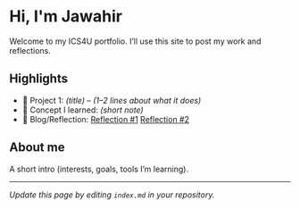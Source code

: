 # Hi, I'm Jawahir 
Welcome to my ICS4U portfolio. I’ll use this site to post my work and reflections.

## Highlights
- 🔧 Project 1: *(title)* – *(1–2 lines about what it does)*
- 🧠 Concept I learned: *(short note)*
- 📝 Blog/Reflection: [Reflection #1](./posts/first_reflection.md) [Reflection #2](./posts/second_reflection.md) 
## About me
A short intro (interests, goals, tools I’m learning).

---
*Update this page by editing `index.md` in your repository.*
